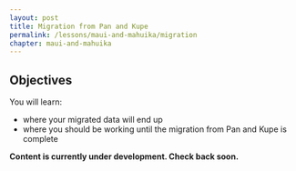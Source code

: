 ```yaml
---
layout: post
title: Migration from Pan and Kupe
permalink: /lessons/maui-and-mahuika/migration
chapter: maui-and-mahuika
---
```


## Objectives

You will learn:

* where your migrated data will end up
* where you should be working until the migration from Pan and Kupe is complete


**Content is currently under development. Check back soon.**
